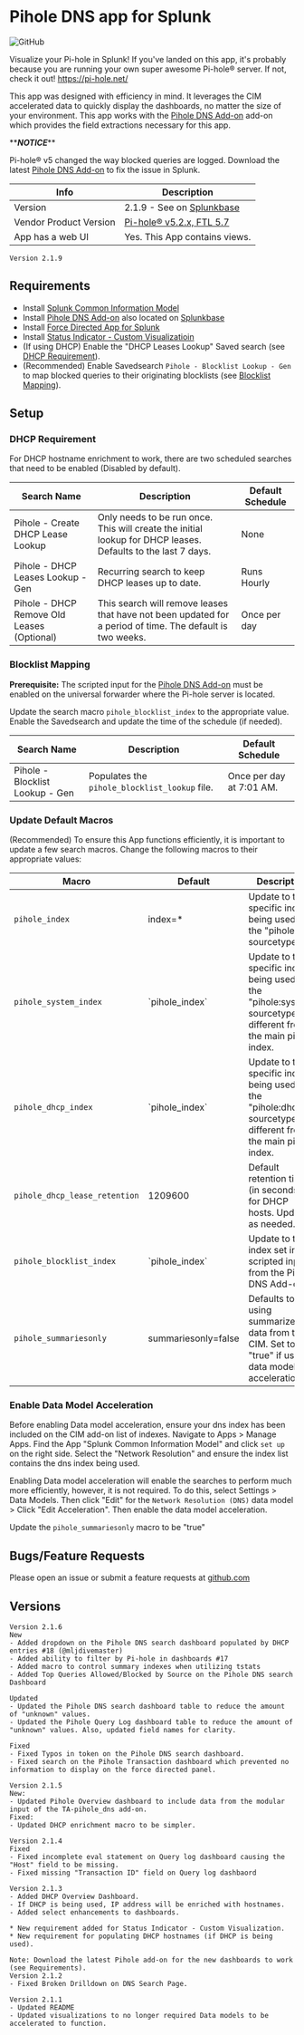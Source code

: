 # Pihole DNS app for Splunk

![GitHub](https://img.shields.io/github/license/zachchristensen28/pihole_dns_app)

Visualize your Pi-hole in Splunk! If you've landed on this app, it's probably because you are running your own super awesome Pi-hole® server. If not, check it out! https://pi-hole.net/

This app was designed with efficiency in mind. It leverages the CIM accelerated data to quickly display the dashboards, no matter the size of your environment. This app works with the [Pihole DNS Add-on](https://splunkbase.splunk.com/app/4506/) add-on which provides the field extractions necessary for this app.

\*\***_NOTICE_**\*\*

Pi-hole® v5 changed the way blocked queries are logged. Download the latest [Pihole DNS Add-on](https://splunkbase.splunk.com/app/4506/) to fix the issue in Splunk.

Info | Description
------|----------
Version | 2.1.9 - See on [Splunkbase](https://splunkbase.splunk.com/app/4506/)
Vendor Product Version | [Pi-hole® v5.2.x, FTL 5.7](https://pi-hole.net/)
App has a web UI | Yes. This App contains views.

```TEXT
Version 2.1.9

```

## Requirements

- Install [Splunk Common Information Model](https://splunkbase.splunk.com/app/1621/)
- Install [Pihole DNS Add-on](https://github.com/ZachChristensen28/TA-pihole_dns) also located on [Splunkbase](https://splunkbase.splunk.com/app/4505/)
- Install [Force Directed App for Splunk](https://splunkbase.splunk.com/app/3767/)
- Install [Status Indicator - Custom Visualizatioin](https://splunkbase.splunk.com/app/3119/)
- (If using DHCP) Enable the "DHCP Leases Lookup" Saved search (see [DHCP Requirement](#dhcp-requirement)).
- (Recommended) Enable Savedsearch `Pihole - Blocklist Lookup - Gen` to map blocked queries to their originating blocklists (see [Blocklist Mapping](#blocklist-mapping)).

## Setup

### DHCP Requirement

For DHCP hostname enrichment to work, there are two scheduled searches that need to be enabled (Disabled by default).

Search Name | Description | Default Schedule
----------- | ----------- | ----------------
Pihole - Create DHCP Lease Lookup | Only needs to be run once. This will create the initial lookup for DHCP leases. Defaults to the last 7 days. | None
Pihole - DHCP Leases Lookup - Gen | Recurring search to keep DHCP leases up to date. | Runs Hourly
Pihole - DHCP Remove Old Leases (Optional) | This search will remove leases that have not been updated for a period of time. The default is two weeks. | Once per day

### Blocklist Mapping

**Prerequisite:** The scripted input for the [Pihole DNS Add-on](https://github.com/ZachChristensen28/TA-pihole_dns) must be enabled on the universal forwarder where the Pi-hole server is located.

Update the search macro `pihole_blocklist_index` to the appropriate value. Enable the Savedsearch and update the time of the schedule (if needed).

Search Name | Description | Default Schedule
----------- | ----------- | ----------------
Pihole - Blocklist Lookup - Gen | Populates the `pihole_blocklist_lookup` file. | Once per day at 7:01 AM.

### Update Default Macros

(Recommended) To ensure this App functions efficiently, it is important to update a few search macros. Change the following macros to their appropriate values:

Macro | Default | Description
----- | ------- | -----------
`pihole_index` | index=* | Update to the specific index being used for the "pihole" sourcetype.
`pihole_system_index` | \`pihole_index\` | Update to the specific index being used for the "pihole:system" sourcetype, if different from the main pihole index.
`pihole_dhcp_index` | \`pihole_index\` | Update to the specific index being used for the "pihole:dhcp" sourcetype, if different from the main pihole index.
`pihole_dhcp_lease_retention` | 1209600 | Default retention time (in seconds) for DHCP hosts. Update as needed.
`pihole_blocklist_index` | \`pihole_index\` | Update to the index set in the scripted input from the Pihole DNS Add-on.
`pihole_summariesonly` | summariesonly=false | Defaults to not using summarized data from the CIM. Set to "true" if using data model acceleration.

### Enable Data Model Acceleration

Before enabling Data model acceleration, ensure your dns index has been included on the CIM add-on list of indexes. Navigate to Apps > Manage Apps. Find the App "Splunk Common Information Model" and click `set up` on the right side. Select the "Network Resolution" and ensure the index list contains the dns index being used.

Enabling Data model acceleration will enable the searches to perform much more efficiently, however, it is not required. To do this, select Settings > Data Models. Then click "Edit" for the `Network Resolution (DNS)` data model > Click "Edit Acceleration". Then enable the data model acceleration.

Update the `pihole_summariesonly` macro to be "true"

## Bugs/Feature Requests

Please open an issue or submit a feature requests at [github.com](https://github.com/ZachChristensen28/pihole_dns_app/issues)

## Versions

```TEXT
Version 2.1.6
New
- Added dropdown on the Pihole DNS search dashboard populated by DHCP entries #18 (@mljdivemaster)
- Added ability to filter by Pi-hole in dashboards #17
- Added macro to control summary indexes when utilizing tstats
- Added Top Queries Allowed/Blocked by Source on the Pihole DNS search Dashboard

Updated
- Updated the Pihole DNS search dashboard table to reduce the amount of "unknown" values.
- Updated the Pihole Query Log dashboard table to reduce the amount of "unknown" values. Also, updated field names for clarity.

Fixed
- Fixed Typos in token on the Pihole DNS search dashboard.
- Fixed search on the Pihole Transaction dashboard which prevented no information to display on the force directed panel.

Version 2.1.5
New:
- Updated Pihole Overview dashboard to include data from the modular input of the TA-pihole_dns add-on.
Fixed:
- Updated DHCP enrichment macro to be simpler.

Version 2.1.4
Fixed
- Fixed incomplete eval statement on Query log dashboard causing the "Host" field to be missing.
- Fixed missing "Transaction ID" field on Query log dashbaord

Version 2.1.3
- Added DHCP Overview Dashboard.
- If DHCP is being used, IP address will be enriched with hostnames.
- Added select enhancements to dashboards.

* New requirement added for Status Indicator - Custom Visualization.
* New requirement for populating DHCP hostnames (if DHCP is being used).

Note: Download the latest Pihole add-on for the new dashboards to work (see Requirements).
Version 2.1.2
- Fixed Broken Drilldown on DNS Search Page.

Version 2.1.1
- Updated README
- Updated visualizations to no longer required Data models to be accelerated to function.
```
